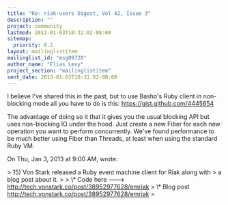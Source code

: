 ```yaml
---
title: "Re: riak-users Digest, Vol 42, Issue 3"
description: ""
project: community
lastmod: 2013-01-03T10:31:02-08:00
sitemap:
  priority: 0.2
layout: mailinglistitem
mailinglist_id: "msg09728"
author_name: "Elias Levy"
project_section: "mailinglistitem"
sent_date: 2013-01-03T10:31:02-08:00
---
```



I believe I've shared this in the past, but to use Basho's Ruby client in
non-blocking mode all you have to do is this:
https://gist.github.com/4445654

The advantage of doing so it that it gives you the usual blocking API but
uses non-blocking IO under the hood. Just create a new Fiber for each new
operation you want to perform concurrently. We've found performance to be
much better using Fiber than Threads, at least when using the standard Ruby
VM.


On Thu, Jan 3, 2013 at 9:00 AM,  wrote:

&gt; 15) Von Stark released a Ruby event machine client for Riak along with
&gt; a blog post about it.
&gt;
&gt; \\* Code here ---&gt; http://tech.vonstark.co/post/38952977628/emriak
&gt; \\* Blog post http://tech.vonstark.co/post/38952977628/emriak
&gt;
